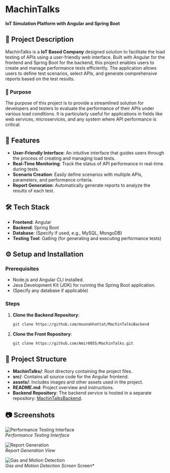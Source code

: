 # MachinTalks
**IoT Simulation Platform with Angular and Spring Boot**

## 📖 Project Description
MachinTalks is a **IoT Based Company** designed solution to facilitate the load testing of APIs using a user-friendly web interface. Built with Angular for the frontend and Spring Boot for the backend, this project enables users to create and manage performance tests efficiently. The application allows users to define test scenarios, select APIs, and generate comprehensive reports based on the test results.

### 🎯 Purpose
The purpose of this project is to provide a streamlined solution for developers and testers to evaluate the performance of their APIs under various load conditions. It is particularly useful for applications in fields like web services, microservices, and any system where API performance is critical.

## 🚀 Features
- **User-Friendly Interface**: An intuitive interface that guides users through the process of creating and managing load tests.
- **Real-Time Monitoring**: Track the status of API performance in real-time during tests.
- **Scenario Creation**: Easily define scenarios with multiple APIs, parameters, and performance criteria.
- **Report Generation**: Automatically generate reports to analyze the results of each test.

## 🛠️ Tech Stack
- **Frontend**: Angular
- **Backend**: Spring Boot
- **Database**: (Specify if used, e.g., MySQL, MongoDB)
- **Testing Tool**: Gatling (for generating and executing performance tests)

## ⚙️ Setup and Installation

### Prerequisites
- Node.js and Angular CLI installed.
- Java Development Kit (JDK) for running the Spring Boot application.
- (Specify any database if applicable)

### Steps
1. **Clone the Backend Repository**:
   ```bash
   git clone https://github.com/mounakhattat/MachinTalksBackend
2. **Clone the Front Repository**:
   ```bash
   git clone https://github.com/Amir0055/MachinTalks.git

## 📂 Project Structure
- **MachinTalks/**: Root directory containing the project files.
- **src/**: Contains all source code for the Angular frontend.
- **assets/**: Includes images and other assets used in the project.
- **README.md**: Project overview and instructions.
- **Backend Repository**: The backend service is hosted in a separate repository: [MachinTalksBackend](https://github.com/mounakhattat/MachinTalksBackend).

## 📷 Screenshots
![Performance Testing Interface](https://github.com/user-attachments/assets/22ece27d-6eb4-49cd-a3e3-5ade46ee06ac)  
*Performance Testing Interface*

![Report Generation](https://github.com/user-attachments/assets/8915d8a8-fa0c-4416-aca7-3234b5560bd9)  
*Report Generation View*

![Gas and Motion Detection](https://github.com/user-attachments/assets/7e45d181-30bd-4d84-98a8-d15b1318d41b)  
*Gas and Motion Detection Screen*
 Screen*
